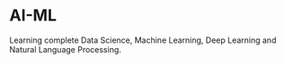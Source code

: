 # AI-ML
Learning complete Data Science, Machine Learning, Deep Learning and Natural Language Processing.
